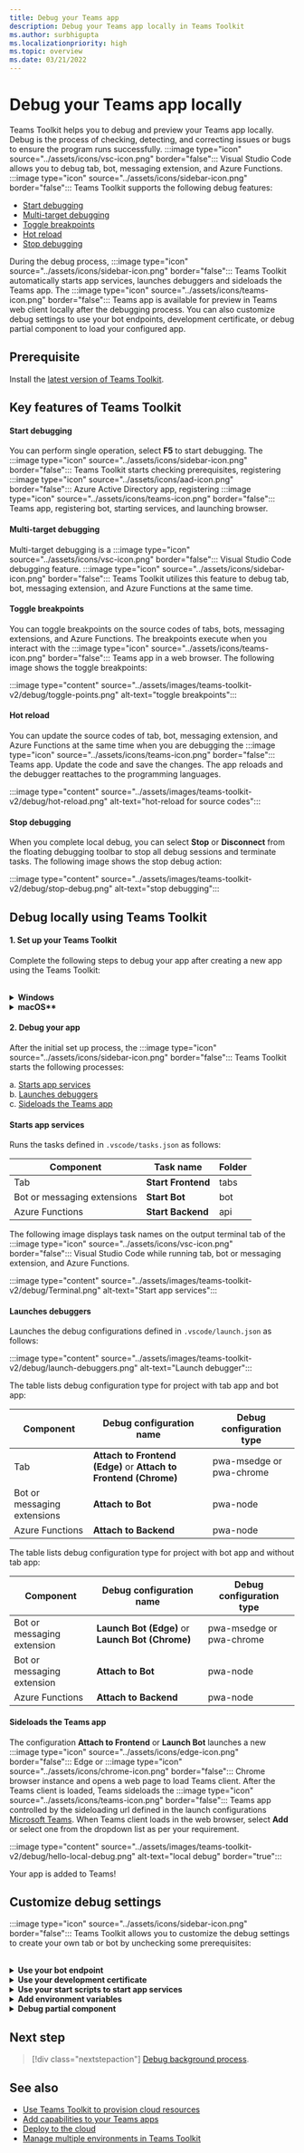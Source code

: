```yaml
---
title: Debug your Teams app 
description: Debug your Teams app locally in Teams Toolkit
ms.author: surbhigupta
ms.localizationpriority: high
ms.topic: overview
ms.date: 03/21/2022
---
```


# Debug your Teams app locally

Teams Toolkit helps you to debug and preview your Teams app locally. Debug is the process of checking, detecting, and correcting issues or bugs to ensure the program runs successfully. :::image type="icon" source="../assets/icons/vsc-icon.png" border="false"::: Visual Studio Code allows you to debug tab, bot, messaging extension, and Azure Functions. :::image type="icon" source="../assets/icons/sidebar-icon.png" border="false"::: Teams Toolkit supports the following debug features:

* [Start debugging](#start-debugging)
* [Multi-target debugging](#multi-target-debugging)
* [Toggle breakpoints](#toggle-breakpoints)
* [Hot reload](#hot-reload)
* [Stop debugging](#stop-debugging)  


During the debug process, :::image type="icon" source="../assets/icons/sidebar-icon.png" border="false"::: Teams Toolkit automatically starts app services, launches debuggers and sideloads the Teams app. The :::image type="icon" source="../assets/icons/teams-icon.png" border="false"::: Teams app is available for preview in Teams web client locally after the debugging process. You can also customize debug settings to use your bot endpoints, development certificate, or debug partial component to load your configured app.

## Prerequisite

Install the [latest version of Teams Toolkit](https://marketplace.visualstudio.com/items?itemName=TeamsDevApp.ms-teams-vscode-extension).

## Key features of Teams Toolkit

#### Start debugging

You can perform single operation, select **F5** to start debugging. The :::image type="icon" source="../assets/icons/sidebar-icon.png" border="false"::: Teams Toolkit starts checking prerequisites, registering :::image type="icon" source="../assets/icons/aad-icon.png" border="false"::: Azure Active Directory app, registering :::image type="icon" source="../assets/icons/teams-icon.png" border="false"::: Teams app, registering bot, starting services, and launching browser.

#### Multi-target debugging

Multi-target debugging is a :::image type="icon" source="../assets/icons/vsc-icon.png" border="false"::: Visual Studio Code debugging feature. :::image type="icon" source="../assets/icons/sidebar-icon.png" border="false"::: Teams Toolkit utilizes this feature to debug tab, bot, messaging extension, and Azure Functions at the same time.

#### Toggle breakpoints

You can toggle breakpoints on the source codes of tabs, bots, messaging extensions, and Azure Functions. The breakpoints execute when you interact with the :::image type="icon" source="../assets/icons/teams-icon.png" border="false"::: Teams app in a web browser. The following image shows the toggle breakpoints:

   :::image type="content" source="../assets/images/teams-toolkit-v2/debug/toggle-points.png" alt-text="toggle breakpoints":::

#### Hot reload

You can update the source codes of tab, bot, messaging extension, and Azure Functions at the same time when you are debugging the :::image type="icon" source="../assets/icons/teams-icon.png" border="false"::: Teams app. Update the code and save the changes. The app reloads and the debugger reattaches to the programming languages.

   :::image type="content" source="../assets/images/teams-toolkit-v2/debug/hot-reload.png" alt-text="hot-reload for source codes":::

#### Stop debugging

When you complete local debug, you can select **Stop** or **Disconnect** from the floating debugging toolbar to stop all debug sessions and terminate tasks. The following image shows the stop debug action:

   :::image type="content" source="../assets/images/teams-toolkit-v2/debug/stop-debug.png" alt-text="stop debugging":::

## Debug locally using Teams Toolkit

#### 1. Set up your Teams Toolkit

Complete the following steps to debug your app after creating a new app using the Teams Toolkit:

<br>

<details>
<summary><b>Windows</b></summary>

1. Select **Debug (:::image type="icon" source="../assets/icons/edge-icon.png" border="false"::: Edge)** or **Debug (:::image type="icon" source="../assets/icons/chrome-icon.png" border="false"::: Chrome)** from the **Run and Debug** in the activity bar.

   :::image type="content" source="../assets/images/teams-toolkit-v2/debug/debug-run.png" alt-text="Browser option" border="false":::

1. Select **Start Debugging (F5)** or  **Run** :::image type="content" source="../assets/images/teams-toolkit-v2/debug/run.png" alt-text="Start to debug" border="false"::: to run your Teams :::image type="content" source="../assets/images/teams-toolkit-v2/debug/teams-icon.png" alt-text="Teams icon" border="false":::  app in debug mode.

   :::image type="content" source="../assets/images/teams-toolkit-v2/debug/start-debugging.png" alt-text="Start debugging" border="false":::

3. Select **Sign in** to :::image type="icon" source="../assets/icons/microsoft-icon.png" border="false"::: Microsoft 365 account.

   :::image type="content" source="../assets/images/teams-toolkit-v2/debug/microsoft365-signin.png" alt-text="Sign in" border="true":::


   > [!TIP]
   > You can select **Read more** to learn about :::image type="icon" source="../assets/icons/microsoft-icon.png" border="false"::: Microsoft 365 Developer Program. Your default web browser opens to let you sign in to your :::image type="icon" source="../assets/icons/microsoft-icon.png" border="false"::: Microsoft 365 account using your credentials.

4. Select **Install** for installing the development certificate for localhost.

    :::image type="content" source="../assets/images/teams-toolkit-v2/debug/install-certificate.png" alt-text="certificate" border="true":::

   > [!TIP]
   > You can select **Learn More** to know about the development certificate.

5. Select **Yes** if the following dialog appears:

    :::image type="content" source="../assets/images/teams-toolkit-v2/debug/development-certificate.png" alt-text="certification authority" border="true":::

:::image type="icon" source="../assets/icons/sidebar-icon.png" border="false"::: Toolkit launches a new :::image type="icon" source="../assets/icons/edge-icon.png" border="false"::: Edge or :::image type="icon" source="../assets/icons/chrome-icon.png" border="false"::: Chrome browser instance depending on your selection and opens a web page to load Teams client. 

</details>

<details>
<summary><b>macOS**</b></summary>

1. Select **Debug (:::image type="icon" source="../assets/icons/edge-icon.png" border="false"::: Edge)** or **Debug (:::image type="icon" source="../assets/icons/chrome-icon.png" border="false"::: Chrome)** from the **Run and Debug** in the activity bar.

   :::image type="content" source="../assets/images/teams-toolkit-v2/debug/debug-run.png" alt-text="Browser lists" border="false":::

1. Select **Start Debugging (F5)** or  **Run** :::image type="content" source="../assets/images/teams-toolkit-v2/debug/run.png" alt-text="F5 run" border="false"::: to run your Teams :::image type="content" source="../assets/images/teams-toolkit-v2/debug/teams-icon.png" alt-text="Teams icon" border="false":::  app in debug mode.

   :::image type="content" source="../assets/images/teams-toolkit-v2/debug/start-debugging.png" alt-text="Debug your app" border="false":::

3. Select **Sign in** to :::image type="icon" source="../assets/icons/microsoft-icon.png" border="false"::: Microsoft 365 account.

   :::image type="content" source="../assets/images/teams-toolkit-v2/debug/microsoft365-signin.png" alt-text="Sign into M365 account" border="true":::

   > [!TIP]
   > You can select **Read more** to learn about :::image type="icon" source="../assets/icons/microsoft-icon.png" border="false"::: Microsoft 365 Developer Program. Your default web browser opens to let you sign in to your :::image type="icon" source="../assets/icons/microsoft-icon.png" border="false"::: Microsoft 365 account using your credentials.

4. Select **Install** to install the development certificate for localhost.

    :::image type="content" source="../assets/images/teams-toolkit-v2/debug/install-certificate.png" alt-text="certificate" border="true":::

   > [!TIP]
   > You can select **Learn More** to know about the development certificate.

5. Enter your **User Name** and **Password**, then select **Update Settings** in the following dialog box:

    :::image type="content" source="../assets/images/teams-toolkit-v2/debug/mac-settings.png" alt-text="mac sign in" border="true":::

:::image type="icon" source="../assets/icons/sidebar-icon.png" border="false"::: Toolkit launches a new :::image type="icon" source="../assets/icons/edge-icon.png" border="false"::: Edge or :::image type="icon" source="../assets/icons/chrome-icon.png" border="false"::: Chrome browser instance depending on your selection and opens a web page to load Teams client.

</details>


#### 2. Debug your app 

After the initial set up process, the :::image type="icon" source="../assets/icons/sidebar-icon.png" border="false"::: Teams Toolkit starts the following processes:

  a. [Starts app services](#starts-app-services) </br>
  b. [Launches debuggers](#launches-debuggers)   </br>
  c. [Sideloads the Teams app](#sideloads-the-teams-app)
        
#### Starts app services

Runs the tasks defined in `.vscode/tasks.json` as follows:

|  Component |  Task name  | Folder |
| --- | --- | --- |
|  Tab |  **Start Frontend** |  tabs |
|  Bot or messaging extensions |  **Start Bot** |  bot |
|  Azure Functions |  **Start Backend** |  api |

The following image displays task names on the output terminal tab of the :::image type="icon" source="../assets/icons/vsc-icon.png" border="false"::: Visual Studio Code while running tab, bot or messaging extension, and Azure Functions.

:::image type="content" source="../assets/images/teams-toolkit-v2/debug/Terminal.png" alt-text="Start app services":::

#### Launches debuggers

Launches the debug configurations defined in `.vscode/launch.json` as follows:

:::image type="content" source="../assets/images/teams-toolkit-v2/debug/launch-debuggers.png" alt-text="Launch debugger":::

The table lists debug configuration type for project with tab app and bot app:

|  Component |  Debug configuration name  | Debug configuration type |
| --- | --- | --- |
|  Tab |  **Attach to Frontend (Edge)** or  **Attach to Frontend (Chrome)**  |  pwa-msedge or pwa-chrome  |
|  Bot or messaging extensions |   **Attach to Bot** |  pwa-node |
| Azure Functions |   **Attach to Backend** |  pwa-node |

The table lists debug configuration type for project with bot app and without tab app:

|  Component |  Debug configuration name  | Debug configuration type  |
| --- | --- | --- |
|  Bot or messaging extension  | **Launch Bot (Edge)** or  **Launch Bot (Chrome)**  |   pwa-msedge or pwa-chrome  |
|  Bot or messaging extension  |   **Attach to Bot** |  pwa-node  |
|  Azure Functions |  **Attach to Backend** |  pwa-node |

#### Sideloads the Teams app

The configuration **Attach to Frontend** or **Launch Bot** launches a new :::image type="icon" source="../assets/icons/edge-icon.png" border="false"::: Edge or :::image type="icon" source="../assets/icons/chrome-icon.png" border="false"::: Chrome browser instance and opens a web page to load Teams client. After the Teams client is loaded, Teams sideloads the :::image type="icon" source="../assets/icons/teams-icon.png" border="false"::: Teams app controlled by the sideloading url defined in the launch configurations
[Microsoft Teams](https://teams.microsoft.com/l/app/>${localTeamsAppId}?installAppPackage=true&webjoin=true&${account-hint}).  When Teams client loads in the web browser, select **Add** or select one from the dropdown list as per your requirement.

   :::image type="content" source="../assets/images/teams-toolkit-v2/debug/hello-local-debug.png" alt-text="local debug" border="true":::

   Your app is added to Teams!

## Customize debug settings

:::image type="icon" source="../assets/icons/sidebar-icon.png" border="false"::: Teams Toolkit allows you to customize the debug settings to create your own tab or bot by unchecking some prerequisites:

<br>

<details>
<summary><b>Use your bot endpoint</b></summary>

1. In :::image type="icon" source="../assets/icons/vsc-icon.png" border="false"::: Visual Studio Code settings, clear **Ensure Ngrok is installed and started (ngrok)**.

1. Set botDomain and botEndpoint configuration in `.fx/configs/localSettings.json` to your domain and endpoint.

:::image type="content" source="../assets/images/teams-toolkit-v2/debug/bot-endpoint.png" alt-text="Customize bot endpoint":::

</details>

<details>
<summary><b>Use your development certificate</b></summary>

1. In :::image type="icon" source="../assets/icons/vsc-icon.png" border="false"::: Visual Studio Code settings, clear **Ensure development certificate is trusted (devCert)**.

1. Set sslCertFile and sslKeyFile configuration in `.fx/configs/localSettings.json` to your certificate file path and key file path.

:::image type="content" source="../assets/images/teams-toolkit-v2/debug/development-certificate-customize.png" alt-text="Customize certificate":::

</details>

<details>
<summary><b>Use your start scripts to start app services</b></summary>

1. For tab, update `dev:teamsfx` script in `tabs/package.json`.

1. For bot or messaging extension, update `dev:teamsfx` script in `bot/package.json`.

1. For Azure Functions, update `dev:teamsfx` script in `api/package.json` and for TypeScript update `watch:teamsfx` script.

   > [!NOTE]
   > Currently, the tab, bot, messaging extension apps, and Azure Functions ports don't support customization.

</details>

<details>
<summary><b>Add environment variables</b></summary>

You can add environment variables to `.env.teamsfx.local` file for tab, bot, messaging extension, and Azure Functions. :::image type="icon" source="../assets/icons/sidebar-icon.png" border="false"::: Teams Toolkit loads the environment variables you added to start services during local debug.

 > [!NOTE]
 > Ensure to start a new local debug after adding new environment variables as the environment variables don't  support hot reload.

</details>

<details>
<summary><b>Debug partial component</b></summary>


:::image type="icon" source="../assets/icons/sidebar-icon.png" border="false"::: Teams Toolkit utilizes :::image type="icon" source="../assets/icons/vsc-icon.png" border="false"::: Visual Studio Code multi-target debugging to debug tab, bot, messaging extension, and Azure Functions at the same time. You can update `.vscode/launch.json` and `.vscode/tasks.json` to debug partial component. If you want to debug tab only in a tab plus bot with Azure Functions project, use the following steps:

1. Comment **Attach to Bot** and **Attach to Backend** from debug compound in `.vscode/launch.json`

   ```json
   {
       "name": "Debug (Edge)",
        "configurations": [
           "Attach to Frontend (Edge)",
           // "Attach to Bot",
           // "Attach to Backend""
           ],
           "preLaunchTask": "Pre Debug Check & Start All",
           "presentation": {
               "group": "all",
               "order": 1
           },
           "stopAll": true

   }
   ```

2. Comment **Start Backend** and Start Bot from Start All task in .vscode/tasks.json

   ```json
   {
                                           
       "label": "Start All",
       "dependsOn": [
           "Start Frontend",
             // "Start Backend",
             // "Start Bot"

         ]
              
   }
   ```

</details>


## Next step

> [!div class="nextstepaction"]
> [Debug background process](debug-background-process.md).

## See also

* [Use Teams Toolkit to provision cloud resources](provision.md)
* [Add capabilities to your Teams apps](add-capability.md)
* [Deploy to the cloud](deploy.md)
* [Manage multiple environments in Teams Toolkit](TeamsFx-multi-env.md)
